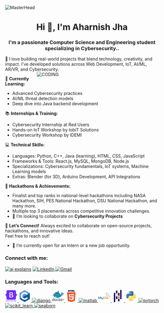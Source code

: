 ![MasterHead](https://cdn.shopify.com/s/files/1/0306/6419/6141/articles/coding_languages.png?v=1619126283)
<h1 align="center">Hi 👋, I'm Aharnish Jha</h1>
<h3 align="center">I'm a passionate Computer Science and Engineering student specializing in Cybersecurity..</h3>
🚀 I love building real-world projects that blend technology, creativity, and impact.  
I've developed solutions across Web Development, IoT, AI/ML, AR/VR, and Cybersecurity.

<img align="right" alt="CODING" width="400" src="https://cdn.dribbble.com/users/1162077/screenshots/3848914/programmer.gif">


🌱 **Currently Learning:**
- Advanced Cybersecurity practices
- AI/ML threat detection models
- Deep dive into Java backend development

📚 **Internships & Training:**
- Cybersecurity Internship at Red Users
- Hands-on IoT Workshop by IobiT Solutions
- Cybersecurity Workshop by IDEMI

💻 **Technical Skills:**
- Languages: Python, C++, Java (learning), HTML, CSS, JavaScript
- Frameworks & Tools: React.js, MySQL, MongoDB, Node.js
- Specializations: Cybersecurity fundamentals, IoT systems, Machine Learning models
- Extras: Blender (for 3D), Arduino Development, API Integrations

🎯 **Hackathons & Achievements:**
- Finalist and top ranks in national-level hackathons including NASA Hackathon, SIH, PES National Hackathon, DSU National Hackathon, and many more.
- Multiple top 3 placements across competitive innovation challenges.
- 👯 I’m looking to collaborate on **Cybersecurity Projects**

🔗 **Let’s Connect!**
Always excited to collaborate on open-source projects, hackathons, and innovative ideas.  
Feel free to reach out!
- 💼 I’m currently open for an Intern or a new job opportunity.

<h3 align="left">Connect with me:</h3>
<p align="left">
<a href="https://www.youtube.com/c/aj explains" target="blank"><img align="center" src="https://raw.githubusercontent.com/rahuldkjain/github-profile-readme-generator/master/src/images/icons/Social/youtube.svg" alt="aj explains" height="30" width="40" /></a>
<a href="https://www.linkedin.com/in/aharnish-jha-b3b5b92b7/" target="blank">
  <img align="center" src="https://raw.githubusercontent.com/rahuldkjain/github-profile-readme-generator/master/src/images/icons/Social/linked-in-alt.svg" alt="LinkedIn" height="30" width="40" />
</a>
<a href="mailto:jhaharnish01@gmail.com" target="blank">
  <img align="center" src="https://upload.wikimedia.org/wikipedia/commons/4/4f/Gmail_Logo_2023.png" alt="Gmail" height="30" width="40" />
</a>


</p>

<h3 align="left">Languages and Tools:</h3>
<p align="left"> <a href="https://getbootstrap.com" target="_blank" rel="noreferrer"> <img src="https://raw.githubusercontent.com/devicons/devicon/master/icons/bootstrap/bootstrap-plain-wordmark.svg" alt="bootstrap" width="40" height="40"/> </a> <a href="https://www.cprogramming.com/" target="_blank" rel="noreferrer"> <img src="https://raw.githubusercontent.com/devicons/devicon/master/icons/c/c-original.svg" alt="c" width="40" height="40"/> </a> <a href="https://www.djangoproject.com/" target="_blank" rel="noreferrer"> <img src="https://cdn.worldvectorlogo.com/logos/django.svg" alt="django" width="40" height="40"/> </a> <a href="https://www.docker.com/" target="_blank" rel="noreferrer"> <img src="https://raw.githubusercontent.com/devicons/devicon/master/icons/docker/docker-original-wordmark.svg" alt="docker" width="40" height="40"/> </a> <a href="https://www.w3.org/html/" target="_blank" rel="noreferrer"> <img src="https://raw.githubusercontent.com/devicons/devicon/master/icons/html5/html5-original-wordmark.svg" alt="html5" width="40" height="40"/> </a> <a href="https://www.mathworks.com/" target="_blank" rel="noreferrer"> <img src="https://upload.wikimedia.org/wikipedia/commons/2/21/Matlab_Logo.png" alt="matlab" width="40" height="40"/> </a> <a href="https://www.mysql.com/" target="_blank" rel="noreferrer"> <img src="https://raw.githubusercontent.com/devicons/devicon/master/icons/mysql/mysql-original-wordmark.svg" alt="mysql" width="40" height="40"/> </a> <a href="https://pandas.pydata.org/" target="_blank" rel="noreferrer"> <img src="https://raw.githubusercontent.com/devicons/devicon/2ae2a900d2f041da66e950e4d48052658d850630/icons/pandas/pandas-original.svg" alt="pandas" width="40" height="40"/> </a> <a href="https://www.python.org" target="_blank" rel="noreferrer"> <img src="https://raw.githubusercontent.com/devicons/devicon/master/icons/python/python-original.svg" alt="python" width="40" height="40"/> </a> <a href="https://pytorch.org/" target="_blank" rel="noreferrer"> <img src="https://www.vectorlogo.zone/logos/pytorch/pytorch-icon.svg" alt="pytorch" width="40" height="40"/> </a> <a href="https://scikit-learn.org/" target="_blank" rel="noreferrer"> <img src="https://upload.wikimedia.org/wikipedia/commons/0/05/Scikit_learn_logo_small.svg" alt="scikit_learn" width="40" height="40"/> </a> <a href="https://seaborn.pydata.org/" target="_blank" rel="noreferrer"> <img src="https://seaborn.pydata.org/_images/logo-mark-lightbg.svg" alt="seaborn" width="40" height="40"/> </a> </p>
